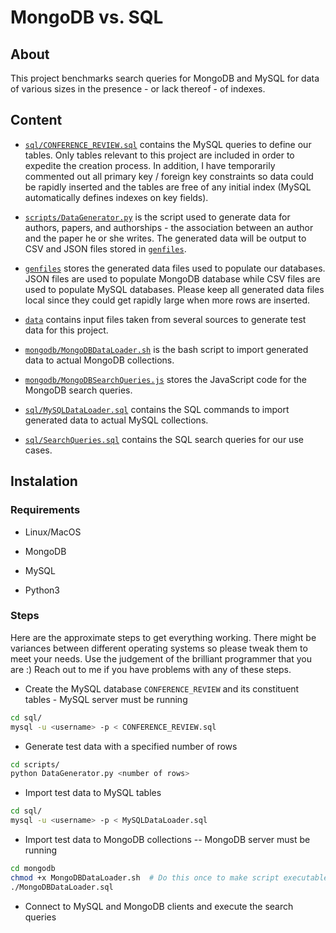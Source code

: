 # MongoDB vs. SQL

## About

This project benchmarks search queries for MongoDB and MySQL for data of various
sizes in the presence - or lack thereof - of indexes.

## Content

* [`sql/CONFERENCE_REVIEW.sql`](sql/CONFERENCE_REVIEW.sql) contains the MySQL queries to
define our tables. Only tables relevant to this project are included in order to
expedite the creation process. In addition, I have temporarily commented out all
primary key / foreign key constraints so data could be rapidly inserted and the
tables are free of any initial index (MySQL automatically defines indexes on
key fields).

* [`scripts/DataGenerator.py`](scripts/DataGenerator.py) is the script used
to generate data for authors, papers, and authorships - the association between
an author and the paper he or she writes. The generated data will be output to
CSV and JSON files stored in [`genfiles`](genfiles/).

* [`genfiles`](genfiles/) stores the generated data files used to populate our
databases. JSON files are used to populate MongoDB database while CSV files are
used to populate MySQL databases. Please keep all generated data files local
since they could get rapidly large when more rows are inserted.

* [`data`](data/) contains input files taken from several sources to generate
test data for this project.

* [`mongodb/MongoDBDataLoader.sh`](mongodb/MongoDBDataLoader.sh) is the bash
script to import generated data to actual MongoDB collections.

* [`mongodb/MongoDBSearchQueries.js`](mongodb/MongoDBSearchQueries.js) stores
the JavaScript code for the MongoDB search queries.

* [`sql/MySQLDataLoader.sql`](sql/MySQLDataLoader.sql) contains the SQL commands
to import generated data to actual MySQL collections.

* [`sql/SearchQueries.sql`](sql/SearchQueries.sql) contains the SQL search queries
for our use cases.

## Instalation

### Requirements

* Linux/MacOS

* MongoDB

* MySQL

* Python3

### Steps

Here are the approximate steps to get everything working. There might be
variances between different operating systems so please tweak them to meet
your needs. Use the judgement of the brilliant programmer that you are :)
Reach out to me if you have problems with any of these steps.

* Create the MySQL database `CONFERENCE_REVIEW` and its constituent tables -
MySQL server must be running

```bash
cd sql/
mysql -u <username> -p < CONFERENCE_REVIEW.sql
```

* Generate test data with a specified number of rows

```bash
cd scripts/
python DataGenerator.py <number of rows>
```

* Import test data to MySQL tables

```bash
cd sql/
mysql -u <username> -p < MySQLDataLoader.sql
```

* Import test data to MongoDB collections -- MongoDB server must be running
```bash
cd mongodb
chmod +x MongoDBDataLoader.sh  # Do this once to make script executable
./MongoDBDataLoader.sql
```

* Connect to MySQL and MongoDB clients and execute the search queries




